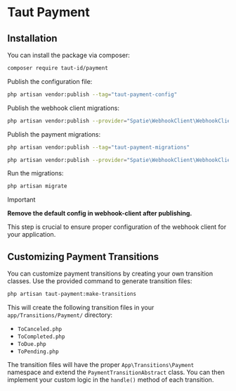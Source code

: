 # Taut Payment

## Installation

You can install the package via composer:

```bash
composer require taut-id/payment
```

Publish the configuration file:

```bash
php artisan vendor:publish --tag="taut-payment-config"
```

Publish the webhook client migrations:

```bash
php artisan vendor:publish --provider="Spatie\WebhookClient\WebhookClientServiceProvider" --tag="webhook-client-migrations"
```

Publish the payment migrations:

```bash
php artisan vendor:publish --tag="taut-payment-migrations"
```

```bash
php artisan vendor:publish --provider="Spatie\WebhookClient\WebhookClientServiceProvider" --tag="webhook-client-config"
```

Run the migrations:

```bash
php artisan migrate
```

> [!IMPORTANT]
> **Remove the default config in webhook-client after publishing.**
> 
> This step is crucial to ensure proper configuration of the webhook client for your application.

## Customizing Payment Transitions

You can customize payment transitions by creating your own transition classes. Use the provided command to generate transition files:

```bash
php artisan taut-payment:make-transitions
```

This will create the following transition files in your `app/Transitions/Payment/` directory:
- `ToCanceled.php`
- `ToCompleted.php` 
- `ToDue.php`
- `ToPending.php`

The transition files will have the proper `App\Transitions\Payment` namespace and extend the `PaymentTransitionAbstract` class. You can then implement your custom logic in the `handle()` method of each transition.
